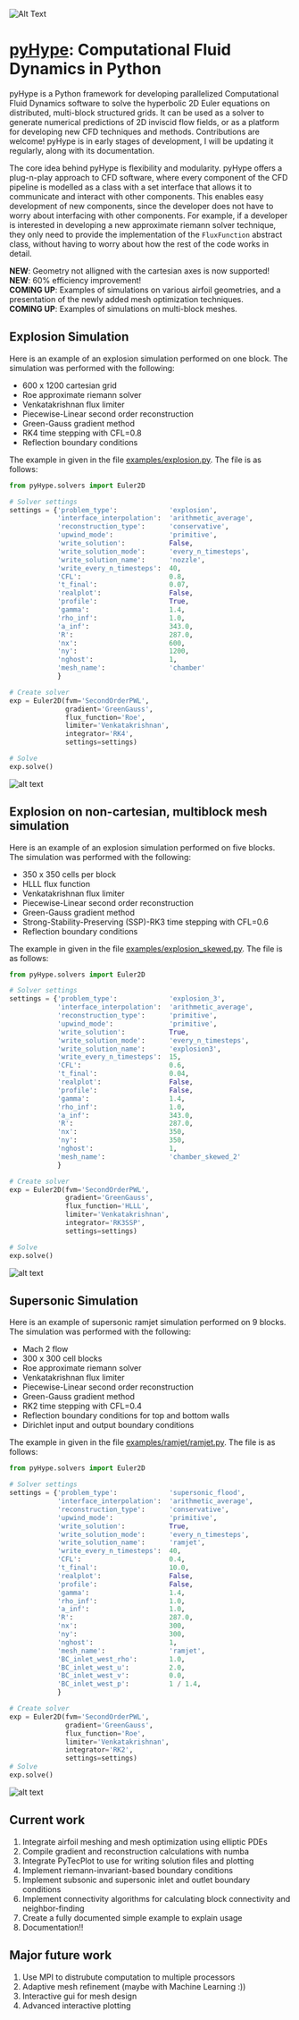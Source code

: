 ![Alt Text](/logo.png)

# [pyHype](https://github.com/momokhalil/pyHype): Computational Fluid Dynamics in Python

pyHype is a Python framework for developing parallelized Computational Fluid Dynamics software to solve the hyperbolic 2D Euler equations on distributed, multi-block structured grids. It can be used as a solver to generate numerical predictions of 2D inviscid flow fields, or as a platform for developing new CFD techniques and methods. Contributions are welcome! pyHype is in early stages of development, I will be updating it regularly, along with its documentation.

The core idea behind pyHype is flexibility and modularity. pyHype offers a plug-n-play approach to CFD software, where every component of the CFD pipeline is modelled as a class with a set interface that allows it to communicate and interact with other components. This enables easy development of new components, since the developer does not have to worry about interfacing with other components. For example, if a developer is interested in developing a new approximate riemann solver technique, they only need to provide the implementation of the `FluxFunction` abstract class, without having to worry about how the rest of the code works in detail.

**NEW**: Geometry not alligned with the cartesian axes is now supported!\
**NEW**: 60% efficiency improvement!\
**COMING UP**: Examples of simulations on various airfoil geometries, and a presentation of the newly added mesh optimization techniques.\
**COMING UP**: Examples of simulations on multi-block meshes.

## Explosion Simulation
Here is an example of an explosion simulation performed on one block. The simulation was performed with the following: 
- 600 x 1200 cartesian grid
- Roe approximate riemann solver
- Venkatakrishnan flux limiter
- Piecewise-Linear second order reconstruction
- Green-Gauss gradient method
- RK4 time stepping with CFL=0.8
- Reflection boundary conditions

The example in given in the file [examples/explosion.py](https://github.com/momokhalil/pyHype/blob/main/examples/explosion.py). The file is as follows:

```python
from pyHype.solvers import Euler2D

# Solver settings
settings = {'problem_type':             'explosion',
            'interface_interpolation':  'arithmetic_average',
            'reconstruction_type':      'conservative',
            'upwind_mode':              'primitive',
            'write_solution':           False,
            'write_solution_mode':      'every_n_timesteps',
            'write_solution_name':      'nozzle',
            'write_every_n_timesteps':  40,
            'CFL':                      0.8,
            't_final':                  0.07,
            'realplot':                 False,
            'profile':                  True,
            'gamma':                    1.4,
            'rho_inf':                  1.0,
            'a_inf':                    343.0,
            'R':                        287.0,
            'nx':                       600,
            'ny':                       1200,
            'nghost':                   1,
            'mesh_name':                'chamber'
            }

# Create solver
exp = Euler2D(fvm='SecondOrderPWL',
              gradient='GreenGauss',
              flux_function='Roe',
              limiter='Venkatakrishnan',
              integrator='RK4',
              settings=settings)

# Solve
exp.solve()

```
![alt text](/explosion.gif)

## Explosion on non-cartesian, multiblock mesh simulation
Here is an example of an explosion simulation performed on five blocks. The simulation was performed with the following: 
- 350 x 350 cells per block
- HLLL flux function
- Venkatakrishnan flux limiter
- Piecewise-Linear second order reconstruction
- Green-Gauss gradient method
- Strong-Stability-Preserving (SSP)-RK3 time stepping with CFL=0.6
- Reflection boundary conditions

The example in given in the file [examples/explosion_skewed.py](https://github.com/momokhalil/pyHype/blob/main/examples/explosion_skewed.py). The file is as follows:

```python
from pyHype.solvers import Euler2D

# Solver settings
settings = {'problem_type':             'explosion_3',
            'interface_interpolation':  'arithmetic_average',
            'reconstruction_type':      'primitive',
            'upwind_mode':              'primitive',
            'write_solution':           True,
            'write_solution_mode':      'every_n_timesteps',
            'write_solution_name':      'explosion3',
            'write_every_n_timesteps':  15,
            'CFL':                      0.6,
            't_final':                  0.04,
            'realplot':                 False,
            'profile':                  False,
            'gamma':                    1.4,
            'rho_inf':                  1.0,
            'a_inf':                    343.0,
            'R':                        287.0,
            'nx':                       350,
            'ny':                       350,
            'nghost':                   1,
            'mesh_name':                'chamber_skewed_2'
            }

# Create solver
exp = Euler2D(fvm='SecondOrderPWL',
              gradient='GreenGauss',
              flux_function='HLLL',
              limiter='Venkatakrishnan',
              integrator='RK3SSP',
              settings=settings)

# Solve
exp.solve()
```
![alt text](/explosion3.gif)


## Supersonic Simulation
Here is an example of supersonic ramjet simulation performed on 9 blocks. The simulation was performed with the following: 
- Mach 2 flow
- 300 x 300 cell blocks
- Roe approximate riemann solver
- Venkatakrishnan flux limiter
- Piecewise-Linear second order reconstruction
- Green-Gauss gradient method
- RK2 time stepping with CFL=0.4
- Reflection boundary conditions for top and bottom walls
- Dirichlet input and output boundary conditions

The example in given in the file [examples/ramjet/ramjet.py](https://github.com/momokhalil/pyHype/blob/main/examples/ramjet/ramjet.py). The file is as follows:

```python
from pyHype.solvers import Euler2D

# Solver settings
settings = {'problem_type':             'supersonic_flood',
            'interface_interpolation':  'arithmetic_average',
            'reconstruction_type':      'conservative',
            'upwind_mode':              'primitive',
            'write_solution':           True,
            'write_solution_mode':      'every_n_timesteps',
            'write_solution_name':      'ramjet',
            'write_every_n_timesteps':  40,
            'CFL':                      0.4,
            't_final':                  10.0,
            'realplot':                 False,
            'profile':                  False,
            'gamma':                    1.4,
            'rho_inf':                  1.0,
            'a_inf':                    1.0,
            'R':                        287.0,
            'nx':                       300,
            'ny':                       300,
            'nghost':                   1,
            'mesh_name':                'ramjet',
            'BC_inlet_west_rho':        1.0,
            'BC_inlet_west_u':          2.0,
            'BC_inlet_west_v':          0.0,
            'BC_inlet_west_p':          1 / 1.4,
            }

# Create solver
exp = Euler2D(fvm='SecondOrderPWL',
              gradient='GreenGauss',
              flux_function='Roe',
              limiter='Venkatakrishnan',
              integrator='RK2',
              settings=settings)
# Solve
exp.solve()
```
![alt text](/ramjet.png)

## Current work
1. Integrate airfoil meshing and mesh optimization using elliptic PDEs
2. Compile gradient and reconstruction calculations with numba
3. Integrate PyTecPlot to use for writing solution files and plotting
4. Implement riemann-invariant-based boundary conditions
5. Implement subsonic and supersonic inlet and outlet boundary conditions
6. Implement connectivity algorithms for calculating block connectivity and neighbor-finding
7. Create a fully documented simple example to explain usage
8. Documentation!!

## Major future work
1. Use MPI to distrubute computation to multiple processors
2. Adaptive mesh refinement (maybe with Machine Learning :))
3. Interactive gui for mesh design
4. Advanced interactive plotting
